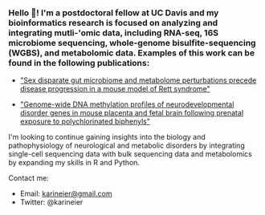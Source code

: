 ### Hello 👋! I'm a postdoctoral fellow at UC Davis and my bioinformatics research is focused on analyzing and integrating mutli-'omic data, including RNA-seq, 16S microbiome sequencing, whole-genome bisulfite-sequencing (WGBS), and metabolomic data. Examples of this work can be found in the following publications:

* ["Sex disparate gut microbiome and metabolome perturbations precede disease progression in a mouse model of Rett syndrome"](https://rdcu.be/cDkCI)

* ["Genome-wide DNA methylation profiles of neurodevelopmental disorder genes in mouse placenta and fetal brain following prenatal exposure to polychlorinated biphenyls"](https://www.biorxiv.org/content/10.1101/2021.05.27.446011v1)

I'm looking to continue gaining insights into the biology and pathophysiology of neurological and metabolic disorders by integrating single-cell sequencing data with bulk sequencing data and metabolomics by expanding my skills in R and Python. 

Contact me: 
* Email: karineier@gmail.com 
* Twitter: @karineier

<!--
**karineier/karineier** is a ✨ _special_ ✨ repository because its `README.md` (this file) appears on your GitHub profile.

Here are some ideas to get you started:

- 🔭 I’m currently working on ...
- 🌱 I’m currently learning ...
- 👯 I’m looking to collaborate on ...
- 🤔 I’m looking for help with ...
- 💬 Ask me about ...
- 📫 How to reach me: ...
- 😄 Pronouns: ...
- ⚡ Fun fact: ...
-->
